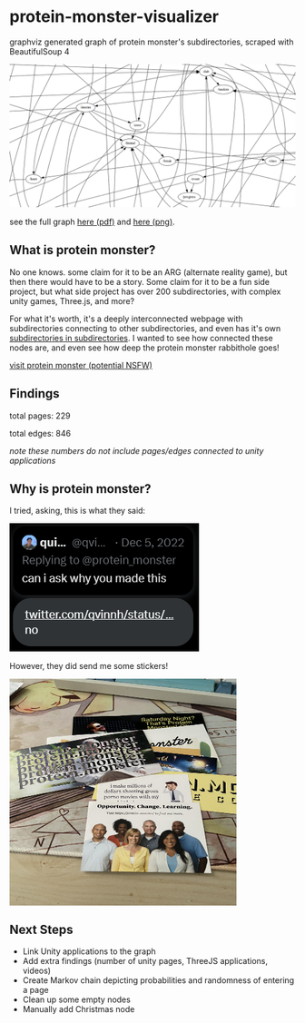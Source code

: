 # protein-monster-visualizer
graphviz generated graph of protein monster's subdirectories, scraped with BeautifulSoup 4

![preview](https://github.com/quinnha/protein-monster-visualizer/blob/main/media/preview.png)

see the full graph [here (pdf)](https://drive.google.com/file/d/1buw7uQCx-4pFOGdDNGFEsqYHEwfI9aw6/view?usp=sharing) and [here (png)](https://github.com/quinnha/protein-monster-visualizer/blob/main/media/protein%20monster%20graph.png).

## What is protein monster?
No one knows. some claim for it to be an ARG (alternate reality game), but then there would have to be a story. Some claim for it to be a fun side project, but what side project has over 200 subdirectories, with complex unity games, Three.js, and more? 

For what it's worth, it's a deeply interconnected webpage with subdirectories connecting to other subdirectories, and even has it's own [subdirectories in subdirectories](https://github.com/quinnha/protein-monster-visualizer/blob/main/media/subdirectories.png). I wanted to see how connected these nodes are, and even see how deep the protein monster rabbithole goes!

[visit protein monster (potential NSFW)](https://protein.monster/)

## Findings
total pages: 229

total edges: 846

*note these numbers do not include pages/edges connected to unity applications*

## Why is protein monster?
I tried, asking, this is what they said:

![twitter reasoning](https://github.com/quinnha/protein-monster-visualizer/blob/main/media/reason.png)

However, they did send me some stickers!

<a href="url"><img src="https://github.com/quinnha/protein-monster-visualizer/blob/main/media/stickers.png" align = "center" height="400" width="400" ></a>



## Next Steps
- Link Unity applications to the graph
- Add extra findings (number of unity pages, ThreeJS applications, videos)
- Create Markov chain depicting probabilities and randomness of entering a page
- Clean up some empty nodes
- Manually add Christmas node
